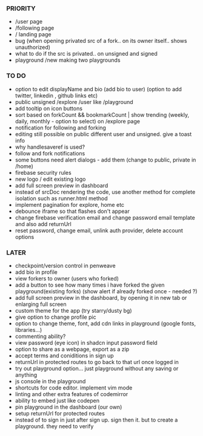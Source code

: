 ### PRIORITY

- /user page
- /following page
- / landing page
- bug (when opening privated src of a fork.. on its owner itself.. shows unauthorized)
- what to do if the src is privated.. on unsigned and signed
- playground /new making two playgrounds

### TO DO

- option to edit displayName and bio (add bio to user) (option to add twitter, linkedin , github links etc)
- public unsigned /explore /user like /playground
- add tooltip on icon buttons
- sort based on forkCount && bookmarkCount | show trending (weekly, daily, monthly - option to select) on /explore page
- notification for following and forking
- editing still possible on public different user and unsigned. give a toast info
- why handlesaveref is used?
- follow and fork notifications
- some buttons need alert dialogs - add them (change to public, private in /home)
- firebase security rules
- new logo / edit existing logo
- add full screen preview in dashboard
- instead of srcDoc rendering the code, use another method for complete isolation such as runner.html method
- implement pagination for explore, home etc
- debounce iframe so that flashes don't appear
- change firebase verification email and change password email template and also add returnUrl
- reset password, change email, unlink auth provider, delete account options

### LATER

- checkpoint/version control in penweave
- add bio in profile
- view forkers to owner (users who forked)
- add a button to see how many times i have forked the given playground(existing forks) (show alert if already forked once - needed ?)
- add full screen preview in the dashboard, by opening it in new tab or enlarging full screen
- custom theme for the app (try starry/dusty bg)
- give option to change profile pic
- option to change theme, font, add cdn links in playground (google fonts, libraries...)
- commenting ability?
- view password (eye icon) in shadcn input password field
- option to share as a webpage, export as a zip
- accept terms and coniditions in sign up
- returnUrl in protected routes to go back to that url once logged in
- try out playground option... just playground without any saving or anything
- js console in the playground
- shortcuts for code editor. implement vim mode
- linting and other extra features of codemirror
- ability to embed just like codepen
- pin playground in the dashboard (our own)
- setup returnUrl for protected routes
- instead of to sign in just after sign up. sign then it. but to create a playground. they need to verify
